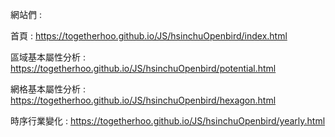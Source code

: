 網站們 : 

首頁 : https://togetherhoo.github.io/JS/hsinchuOpenbird/index.html

區域基本屬性分析 : https://togetherhoo.github.io/JS/hsinchuOpenbird/potential.html

網格基本屬性分析 : https://togetherhoo.github.io/JS/hsinchuOpenbird/hexagon.html

時序行業變化 : https://togetherhoo.github.io/JS/hsinchuOpenbird/yearly.html
